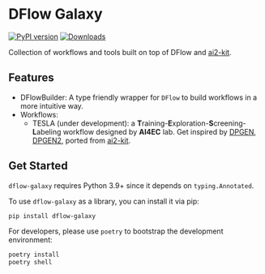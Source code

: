 # DFlow Galaxy

[![PyPI version](https://badge.fury.io/py/dflow-galaxy.svg)](https://badge.fury.io/py/dflow-galaxy)
[![Downloads](https://pepy.tech/badge/dflow-galaxy)](https://pepy.tech/project/dflow-galaxy)

Collection of workflows and tools built on top of DFlow and [ai2-kit](https://github.com/chenggroup/ai2-kit).

## Features
* DFlowBuilder: A type friendly wrapper for `DFlow` to build workflows in a more intuitive way.
* Workflows:
  * TESLA (under development): a **T**raining-**E**xploration-**S**creening-**L**abeling workflow designed by **AI4EC** lab. Get inspired by [DPGEN](https://github.com/deepmodeling/dpgen), [DPGEN2](https://github.com/deepmodeling/dpgen2), ported from [ai2-kit](https://github.com/chenggroup/ai2-kit).

## Get Started
`dflow-galaxy` requires Python 3.9+ since it depends on `typing.Annotated`.

To use `dflow-galaxy` as a library, you can install it via pip:

```bash
pip install dflow-galaxy
```

For developers, please use `poetry` to bootstrap the development environment:

```bash
poetry install
poetry shell
```
